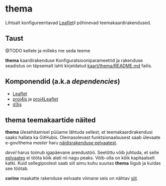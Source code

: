 # thema
Lihtsalt konfigureeritavad [Leaflet](http://leafletjs.com/)il põhinevad
teemakaardirakendused.

## Taust
@TODO kellele ja milleks me seda teeme

**thema** kaardirakenduse Konfiguratsiooniparameetrid ja rakenduse seadistus
on täpsemalt lahti kirjeldatud [kaart/thema/README.md](./kaart/thema/README.md)
failis.

## Komponendid (a.k.a _dependencies_)
- [Leaflet](https://github.com/Leaflet/Leaflet)
- [proj4js](https://github.com/proj4js/proj4js) ja
[proj4Leaflet](https://github.com/kartena/Proj4Leaflet)
- [d3js](https://d3js.org)

## thema teemakaartide näited
**thema** ülesehitamisel püüame lähtuda sellest, et teemakaardirakendusi saaks hallata ka GitHubis. Olemasolevast funktsionaalsusest saab ülevaate e-gov/thema _master_ haru [näidisrakenduse eelvaatest](https://e-gov.github.io/thema/kaart/thema/).

_devel_ harus toimub igapäevane arendustöö. Seetõttu võib juhtuda, et selle [eelvaates](http://htmlpreview.github.io/?https://github.com/e-gov/thema/blob/devel/kaart/thema/index.html) ei tööta kõik alati nii nagu peaks. Võib-olla on kõik kapitaalselt katki. Kuid sellegipoolest saab siit aimu kuhu suunas **thema** liigub ja kuidas see töötab.

**corine** maakatte rakenduse eelvaate viimane seis on nähtav [siit](
http://htmlpreview.github.io/?https://github.com/e-gov/thema/blob/corine/kaart/corineservice/index.html).
